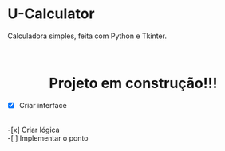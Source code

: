# U-Calculator
Calculadora simples, feita com Python e Tkinter.

<br>

<h1 align="center">
  Projeto em construção!!!
  </h1>

-[x] Criar interface 
<br>
-[x] Criar lógica
<br>
-[ ] Implementar o ponto
